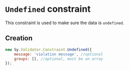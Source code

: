 # `Undefined` constraint

This constraint is used to make sure the data is `undefined`.

## Creation

```js
new Sy.Validator.Constraint.Undefined({
    message: 'violation message', //optional
    groups: [], //optional, must be an array
});
```